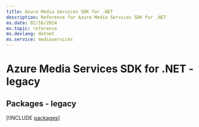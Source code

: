 ```yaml
---
title: Azure Media Services SDK for .NET
description: Reference for Azure Media Services SDK for .NET
ms.date: 02/16/2024
ms.topic: reference
ms.devlang: dotnet
ms.service: mediaservices
---
```

# Azure Media Services SDK for .NET - legacy
## Packages - legacy
[!INCLUDE [packages](media-services-index.md)]
